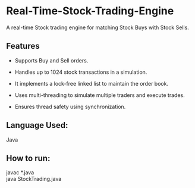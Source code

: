 # Real-Time-Stock-Trading-Engine
A real-time Stock trading engine for matching Stock Buys with Stock Sells.

## Features
- Supports Buy and Sell orders.

- Handles up to 1024 stock transactions in a simulation.

- It implements a lock-free linked list to maintain the order book.

- Uses multi-threading to simulate multiple traders and execute trades.

- Ensures thread safety using synchronization.

## Language Used:
Java

## How to run:

javac *.java<br>
java StockTrading.java
